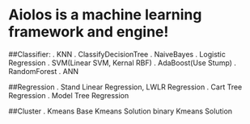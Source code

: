 # Aiolos is a machine learning framework and engine!
##Classifier:
    . KNN
    . ClassifyDecisionTree
    . NaiveBayes
    . Logistic Regression
    . SVM(Linear SVM, Kernal RBF)
    . AdaBoost(Use Stump)
    . RandomForest
    . ANN

##Regression
    . Stand Linear Regression, LWLR Regression
    . Cart Tree Regression
    . Model Tree Regression

##Cluster
    . Kmeans
        Base Kmeans Solution
        binary Kmeans Solution